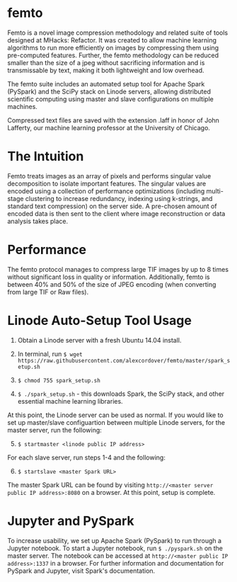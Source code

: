 # femto

Femto is a novel image compression methodology and related suite of tools designed at MHacks: Refactor. It was created to allow machine learning algorithms to run more efficiently on images by compressing them using pre-computed features. Further, the femto methodology can be reduced smaller than the size of a jpeg without sacrificing information and is transmissable by text, making it both lightweight and low overhead.

The femto suite includes an automated setup tool for Apache Spark (PySpark) and the SciPy stack on Linode servers, allowing distributed scientific computing using master and slave configurations on multiple machines.

Compressed text files are saved with the extension .laff in honor of John Lafferty, our machine learning professor at the University of Chicago.

# The Intuition

Femto treats images as an array of pixels and performs singular value decomposition to isolate important features. The singular values are encoded using a collection of performance optimizations (including multi-stage clustering to increase redundancy, indexing using k-strings, and standard text compression) on the server side. A pre-chosen amount of encoded data is then sent to the client where image reconstruction or data analysis takes place.

# Performance

The femto protocol manages to compress large TIF images by up to 8 times without significant loss in quality or information. Additionally, femto is between 40% and 50% of the size of JPEG encoding (when converting from large TIF or Raw files).

# Linode Auto-Setup Tool Usage

1) Obtain a Linode server with a fresh Ubuntu 14.04 install.

2) In terminal, run ```$ wget https://raw.githubusercontent.com/alexcordover/femto/master/spark_setup.sh```

3) ```$ chmod 755 spark_setup.sh```

4) ```$ ./spark_setup.sh``` - this downloads Spark, the SciPy stack, and other essential machine learning libraries.

At this point, the Linode server can be used as normal. If you would like to set up master/slave configuartion between multiple Linode servers, for the master server, run the following:

5) ```$ startmaster <linode public IP address>```

For each slave server, run steps 1-4 and the following:

6) ```$ startslave <master Spark URL>```

The master Spark URL can be found by visiting ```http://<master server public IP address>:8080``` on a browser. At this point, setup is complete.

# Jupyter and PySpark

To increase usability, we set up Apache Spark (PySpark) to run through a Jupyter notebook. To start a Jupyter notebook, run ```$ ./pyspark.sh``` on the master server. The notebook can be accessed at ```http://<master public IP address>:1337``` in a browser. For further information and documentation for PySpark and Jupyter, visit Spark's documentation.  
